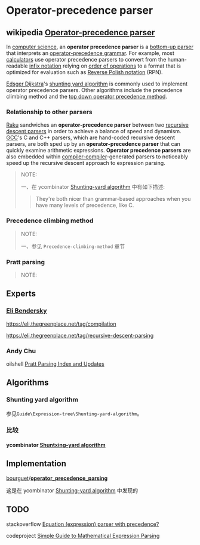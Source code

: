 # Operator-precedence parser



## wikipedia [Operator-precedence parser](https://en.wikipedia.org/wiki/Operator-precedence_parser) 

In [computer science](https://en.wikipedia.org/wiki/Computer_science), an **operator precedence parser** is a [bottom-up parser](https://en.wikipedia.org/wiki/Bottom-up_parsing) that interprets an [operator-precedence grammar](https://en.wikipedia.org/wiki/Operator-precedence_grammar). For example, most [calculators](https://en.wikipedia.org/wiki/Calculator) use operator precedence parsers to convert from the human-readable [infix notation](https://en.wikipedia.org/wiki/Infix_notation) relying on [order of operations](https://en.wikipedia.org/wiki/Order_of_operations) to a format that is optimized for evaluation such as [Reverse Polish notation](https://en.wikipedia.org/wiki/Reverse_Polish_notation) (RPN).

[Edsger Dijkstra](https://en.wikipedia.org/wiki/Edsger_Dijkstra)'s [shunting yard algorithm](https://en.wikipedia.org/wiki/Shunting_yard_algorithm) is commonly used to implement operator precedence parsers. Other algorithms include the precedence climbing method and the [top down operator precedence method](https://en.wikipedia.org/wiki/Pratt_parser).



### Relationship to other parsers

[Raku](https://en.wikipedia.org/wiki/Raku_(programming_language)) sandwiches an **operator-precedence parser** between two [recursive descent parsers](https://en.wikipedia.org/wiki/Recursive_descent_parser) in order to achieve a balance of speed and dynamism. [GCC](https://en.wikipedia.org/wiki/GNU_Compiler_Collection)'s C and C++ parsers, which are hand-coded recursive descent parsers, are both sped up by an **operator-precedence parser** that can quickly examine arithmetic expressions. **Operator precedence parsers** are also embedded within [compiler-compiler](https://en.wikipedia.org/wiki/Compiler-compiler)-generated parsers to noticeably speed up the recursive descent approach to expression parsing.

> NOTE:
>
> 一、在 ycombinator [Shunting-yard algorithm](https://en.wikipedia.org/wiki/Shunting-yard_algorithm) 中有如下描述:
>
> > They're both nicer than grammar-based approaches when you have many levels of precedence, like C.



### Precedence climbing method

> NOTE:
>
> 一、参见 `Precedence-climbing-method` 章节



### Pratt parsing

> NOTE:





## Experts

### [Eli Bendersky](https://eli.thegreenplace.net/) 

https://eli.thegreenplace.net/tag/compilation

https://eli.thegreenplace.net/tag/recursive-descent-parsing



### Andy Chu

oilshell [Pratt Parsing Index and Updates](https://www.oilshell.org/blog/2017/03/31.html) 



## Algorithms



### Shunting yard algorithm

参见`Guide\Expression-tree\Shunting-yard-algorithm`。





### 比较



#### ycombinator [Shuntxing-yard algorithm](https://news.ycombinator.com/item?id=19190208) 



## Implementation



[bourguet](https://github.com/bourguet)/**[operator_precedence_parsing](https://github.com/bourguet/operator_precedence_parsing)**

这是在 ycombinator [Shunting-yard algorithm](https://en.wikipedia.org/wiki/Shunting-yard_algorithm) 中发现的



## TODO



stackoverflow [Equation (expression) parser with precedence?](https://stackoverflow.com/questions/28256/equation-expression-parser-with-precedence)

codeproject [Simple Guide to Mathematical Expression Parsing](https://www.codeproject.com/articles/88435/simple-guide-to-mathematical-expression-parsing)

